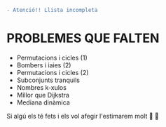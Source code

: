```diff
- Atenció!! Llista incompleta
```
# PROBLEMES QUE FALTEN
- Permutacions i cicles (1)
- Bombers i iaies (2)
- Permutacions i cicles (2)
- Subconjunts tranquils
- Nombres k-xulos
- Millor que Dijkstra
- Mediana dinàmica

Si algú els té fets i els vol afegir l'estimarem molt :purple_heart: :yellow_heart:
